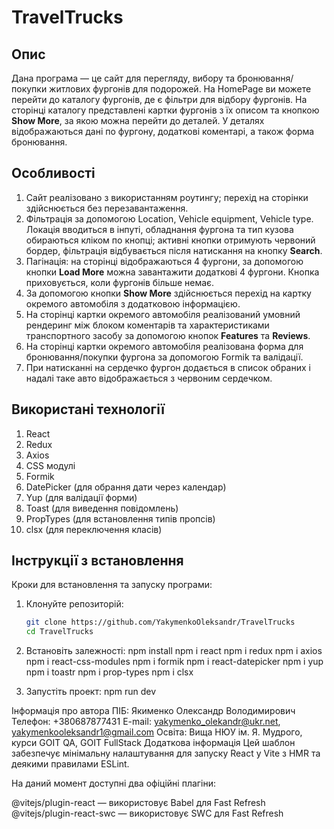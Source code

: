 # TravelTrucks

## Опис

Дана програма — це сайт для перегляду, вибору та бронювання/покупки житлових фургонів для подорожей. На HomePage ви можете перейти до каталогу фургонів, де є фільтри для відбору фургонів. На сторінці каталогу представлені картки фургонів з їх описом та кнопкою **Show More**, за якою можна перейти до деталей. У деталях відображаються дані по фургону, додаткові коментарі, а також форма бронювання.

## Особливості

1. Сайт реалізовано з використанням роутингу; перехід на сторінки здійснюється без перезавантаження.
2. Фільтрація за допомогою Location, Vehicle equipment, Vehicle type. Локація вводиться в інпуті, обладнання фургона та тип кузова обираються кліком по кнопці; активні кнопки отримують червоний бордер, фільтрація відбувається після натискання на кнопку **Search**.
3. Пагінація: на сторінці відображаються 4 фургони, за допомогою кнопки **Load More** можна завантажити додаткові 4 фургони. Кнопка приховується, коли фургонів більше немає.
4. За допомогою кнопки **Show More** здійснюється перехід на картку окремого автомобіля з додатковою інформацією.
5. На сторінці картки окремого автомобіля реалізований умовний рендеринг між блоком коментарів та характеристиками транспортного засобу за допомогою кнопок **Features** та **Reviews**.
6. На сторінці картки окремого автомобіля реалізована форма для бронювання/покупки фургона за допомогою Formik та валідації.
7. При натисканні на сердечко фургон додається в список обраних і надалі таке авто відображається з червоним сердечком.

## Використані технології

1. React
2. Redux
3. Axios
4. CSS модулі
5. Formik
6. DatePicker (для обрання дати через календар)
7. Yup (для валідації форми)
8. Toast (для виведення повідомлень)
9. PropTypes (для встановлення типів пропсів)
10. clsx (для переключення класів)

## Інструкції з встановлення

Кроки для встановлення та запуску програми:

1. Клонуйте репозиторій:

   ```bash
   git clone https://github.com/YakymenkoOleksandr/TravelTrucks
   cd TravelTrucks

   ```

2. Встановіть залежності:
   npm install
   npm i react
   npm i redux
   npm i axios
   npm i react-css-modules
   npm i formik
   npm i react-datepicker
   npm i yup
   npm i toastr
   npm i prop-types
   npm i clsx

3. Запустіть проект:
   npm run dev

Інформація про автора
ПІБ: Якименко Олександр Володимирович
Телефон: +380687877431
E-mail: yakymenko_olekandr@ukr.net, yakymenkooleksandr1@gmail.com
Освіта: Вища НЮУ ім. Я. Мудрого, курси GOIT QA, GOIT FullStack
Додаткова інформація
Цей шаблон забезпечує мінімальну налаштування для запуску React у Vite з HMR та деякими правилами ESLint.

На даний момент доступні два офіційні плагіни:

@vitejs/plugin-react — використовує Babel для Fast Refresh
@vitejs/plugin-react-swc — використовує SWC для Fast Refresh
